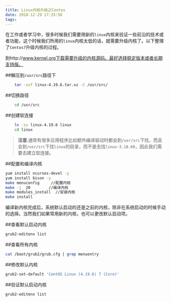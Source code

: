 ```yaml
---
title: Linux内核升级之Centos
date: 2018-12-29 17:33:58
tags:
---
```


在工作或者学习中，很多时候我们需要用新的`linux`内核来验证一些前沿的技术或者功能，这个时候我们所用的`linux`内核太低的话，就需要升级内核了。以下整理了`Centos7`升级内核的过程。

到http://www.kernel.org下载需要升级的内核源码。最好选择稳定版本或者长期支持版。

##解压到`/usr/src`路径下

```bash
	tar -xvf linux-4.19.6.tar.xz -C /usr/src/
```
##切换路径

```bash
	cd /usr/src
```

##创建软连接

```bash
	ln -sv linux-4.19.6 linux
	cd linux
```

> **注意**:通常有很多应用程序比如额外编译驱动时都会到`/usr/src`下找，而且会到`/usr/src`下找`linux`的目录，而不是去找`linux-3.18.60`，因此我们需要去建立软连接。

##配置和编译内核

```bash
yum install ncurses-devel -y
yum install bison -y
make menuconfig     //配置内核 
make -j  20        //编译内核
make modules_install  //安装内核
make install
```

编译新内核完成后，系统默认启动的还是之前的内核，除非在系统启动的时候手动的选择。当然我们如果常用新的内核，也可以更改默认启动项。

##查看默认启动内核

```bash
grub2-editenv list
```

##查看所有内核

```bash
cat /boot/grub2/grub.cfg | grep menuentry
```
 
##修改默认内核

```bash
grub2-set-default 'CentOS Linux (4.19.6) 7 (Core)'
```

##验证默认启动内核

```bash
grub2-editenv list
```

